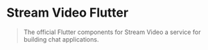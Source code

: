 # Stream Video Flutter

> The official Flutter components for Stream Video
> a service for building chat applications.